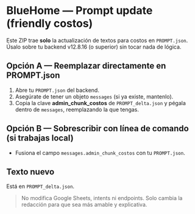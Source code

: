 # BlueHome — Prompt update (friendly costos)

Este ZIP trae **solo** la actualización de textos para costos en `PROMPT.json`.
Úsalo sobre tu backend v12.8.16 (o superior) sin tocar nada de lógica.

## Opción A — Reemplazar directamente en PROMPT.json
1) Abre tu `PROMPT.json` del backend.
2) Asegúrate de tener un objeto `messages` (si ya existe, mantenlo).
3) Copia la clave **admin_chunk_costos** de `PROMPT_delta.json` y pégala dentro de `messages`,
   reemplazando la que tengas.

## Opción B — Sobrescribir con línea de comando (si trabajas local)
- Fusiona el campo `messages.admin_chunk_costos` con tu `PROMPT.json`.

## Texto nuevo
Está en `PROMPT_delta.json`.

> No modifica Google Sheets, intents ni endpoints. Solo cambia la redacción para que sea más amable y explicativa.

